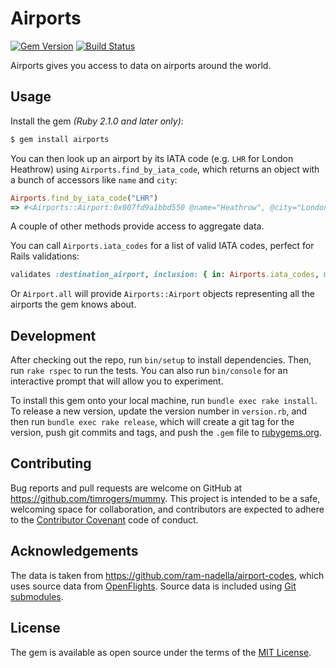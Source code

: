 # Airports

[![Gem Version](https://badge.fury.io/rb/airports.svg)](http://badge.fury.io/rb/airports) [![Build Status](https://travis-ci.org/timrogers/airports.svg)](https://travis-ci.org/timrogers/airports)

Airports gives you access to data on airports around the world.

## Usage

Install the gem *(Ruby 2.1.0 and later only)*:

```bash
$ gem install airports
```

You can then look up an airport by its IATA code (e.g. `LHR` for London Heathrow) using `Airports.find_by_iata_code`, which returns an object with a bunch of accessors like `name` and `city`:

```ruby
Airports.find_by_iata_code("LHR")
=> #<Airports::Airport:0x007fd9a1bbd550 @name="Heathrow", @city="London", @country="United Kingdom", @iata="LHR", @icao="EGLL", @latitude="51.4775", @longitude="-0.461389", @altitude="83", @timezone="0", @dst="E">
```

A couple of other methods provide access to aggregate data.

You can call `Airports.iata_codes` for a list of valid IATA codes, perfect for Rails validations:

```ruby
validates :destination_airport, inclusion: { in: Airports.iata_codes, message: "is not a valid airport" }
```

Or `Airport.all` will provide `Airports::Airport` objects representing all the airports the gem knows about.

## Development

After checking out the repo, run `bin/setup` to install dependencies. Then, run `rake rspec` to run the tests. You can also run `bin/console` for an interactive prompt that will allow you to experiment.

To install this gem onto your local machine, run `bundle exec rake install`. To release a new version, update the version number in `version.rb`, and then run `bundle exec rake release`, which will create a git tag for the version, push git commits and tags, and push the `.gem` file to [rubygems.org](https://rubygems.org).

## Contributing

Bug reports and pull requests are welcome on GitHub at https://github.com/timrogers/mummy. This project is intended to be a safe, welcoming space for collaboration, and contributors are expected to adhere to the [Contributor Covenant](contributor-covenant.org) code of conduct.

## Acknowledgements

The data is taken from <https://github.com/ram-nadella/airport-codes>, which uses source data from [OpenFlights](http://openflights.org/). Source data is included using [Git submodules](https://git-scm.com/book/en/v2/Git-Tools-Submodules).

## License

The gem is available as open source under the terms of the [MIT License](http://opensource.org/licenses/MIT).

